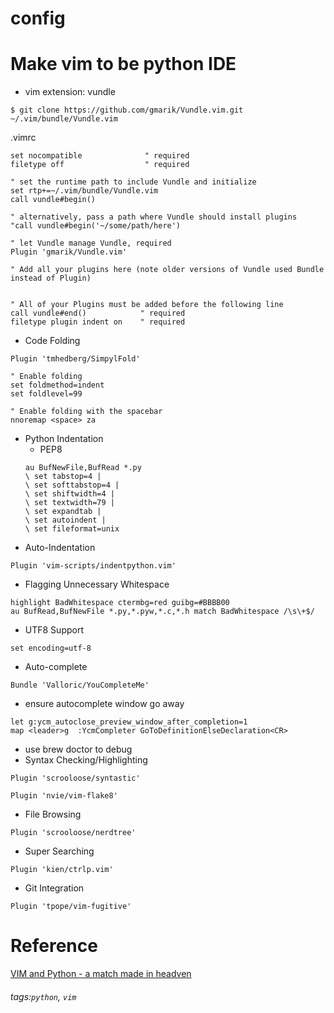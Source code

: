 # config
# Make vim to be python IDE
* vim extension: vundle
```
$ git clone https://github.com/gmarik/Vundle.vim.git ~/.vim/bundle/Vundle.vim
```
.vimrc 
```
set nocompatible              " required
filetype off                  " required

" set the runtime path to include Vundle and initialize
set rtp+=~/.vim/bundle/Vundle.vim
call vundle#begin()

" alternatively, pass a path where Vundle should install plugins
"call vundle#begin('~/some/path/here')

" let Vundle manage Vundle, required
Plugin 'gmarik/Vundle.vim'

" Add all your plugins here (note older versions of Vundle used Bundle instead of Plugin)


" All of your Plugins must be added before the following line
call vundle#end()            " required
filetype plugin indent on    " required
```
* Code Folding
```
Plugin 'tmhedberg/SimpylFold'
```
```
" Enable folding
set foldmethod=indent
set foldlevel=99
```
```
" Enable folding with the spacebar
nnoremap <space> za
```
* Python Indentation
    * PEP8 
    ```
    au BufNewFile,BufRead *.py
    \ set tabstop=4 |
    \ set softtabstop=4 |
    \ set shiftwidth=4 |
    \ set textwidth=79 |
    \ set expandtab |
    \ set autoindent |
    \ set fileformat=unix
    ```
* Auto-Indentation
```
Plugin 'vim-scripts/indentpython.vim'
```
* Flagging Unnecessary Whitespace
```
highlight BadWhitespace ctermbg=red guibg=#BBBB00
au BufRead,BufNewFile *.py,*.pyw,*.c,*.h match BadWhitespace /\s\+$/
```
* UTF8 Support
```
set encoding=utf-8
```
* Auto-complete
```
Bundle 'Valloric/YouCompleteMe'
```
* ensure autocomplete window go away
```
let g:ycm_autoclose_preview_window_after_completion=1 
map <leader>g  :YcmCompleter GoToDefinitionElseDeclaration<CR>
```
* use brew doctor to debug
* Syntax Checking/Highlighting
```
Plugin 'scrooloose/syntastic'
```
```
Plugin 'nvie/vim-flake8'
```
* File Browsing
```
Plugin 'scrooloose/nerdtree'
```
* Super Searching
```
Plugin 'kien/ctrlp.vim'
```
* Git Integration
```
Plugin 'tpope/vim-fugitive'
```
# Reference
[VIM and Python - a match made in headven](https://realpython.com/blog/python/vim-and-python-a-match-made-in-heaven/)

###### tags:`python`, `vim`
